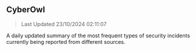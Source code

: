 ## CyberOwl 
> Last Updated 23/10/2024 02:11:07 


A daily updated summary of the most frequent types of security incidents currently being reported from different sources.

